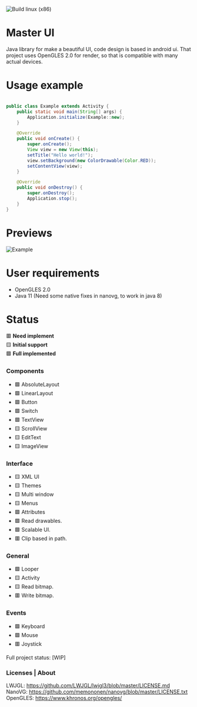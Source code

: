 ![Build linux (x86)](https://github.com/GabrielBRDeveloper/MasterUI/actions/workflows/build-linux.yml/badge.svg)

# Master UI

Java library for make a beautiful UI, code design is based in android ui.
That project uses OpenGLES 2.0 for render, so that is compatible with many actual devices.

# Usage example

```java

public class Example extends Activity {
    public static void main(String[] args) {
        Application.initialize(Example::new);
    }

    @Override
    public void onCreate() {
        super.onCreate();
        View view = new View(this);
        setTitle("Hello world!");
        view.setBackground(new ColorDrawable(Color.RED));
        setContentView(view);
    }

    @Override
    public void onDestroy() {
        super.onDestroy();
        Application.stop();
    }
}
```

# Previews

![Example](https://i.imgur.com/xCUdAGS.png)

# User requirements

- OpenGLES 2.0
- Java 11 (Need some native fixes in nanovg, to work in java 8)

# Status

🟥 **Need implement**\
🟨 **Initial support**\
🟩 **Full implemented**

### Components

- 🟩 AbsoluteLayout
- 🟩 LinearLayout
- 🟩 Button
- 🟩 Switch
- 🟩 TextView
- 🟨 ScrollView
- 🟨 EditText
- 🟨 ImageView

### Interface

- 🟨 XML UI
- 🟨 Themes
- 🟨 Multi window
- 🟨 Menus
- 🟩 Attributes
- 🟩 Read drawables.
- 🟩 Scalable UI.
- 🟥 Clip based in path.

### General

- 🟩 Looper
- 🟨 Activity
- 🟨 Read bitmap.
- 🟥 Write bitmap.

### Events

- 🟩 Keyboard
- 🟩 Mouse
- 🟥 Joystick

Full project status: [WIP]

### Licenses | About

LWJGL: https://github.com/LWJGL/lwjgl3/blob/master/LICENSE.md \
NanoVG: https://github.com/memononen/nanovg/blob/master/LICENSE.txt \
OpenGLES: https://www.khronos.org/opengles/